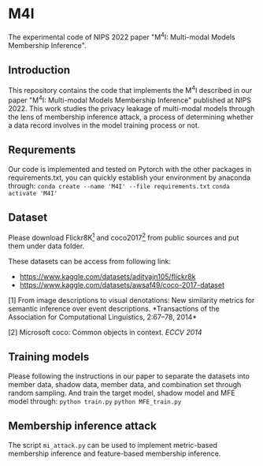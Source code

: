 # M4I
The experimental code of NIPS 2022 paper "M<sup>4</sup>I: Multi-modal Models Membership Inference".

## Introduction
This repository contains the code that implements the M<sup>4</sup>I described in our paper "M<sup>4</sup>I: Multi-modal Models Membership Inference" published at NIPS 2022. This work studies the privacy leakage of multi-modal models through the lens of membership inference attack, a process of determining whether a data record involves in the model training process or not.

## Requrements
Our code is implemented and tested on Pytorch with the other packages in requirements.txt, you can quickly establish your environment by anaconda through:
`conda create --name 'M4I' --file requirements.txt`
`conda activate 'M4I'`

## Dataset
Please download Flickr8K[<sup>1</sup>](#refer-anchor) and coco2017[<sup>2</sup>](#refer-anchor) from public sources and put them under data folder. 

These datasets can be access from following link:

- https://www.kaggle.com/datasets/adityajn105/flickr8k
- https://www.kaggle.com/datasets/awsaf49/coco-2017-dataset

<div id = "refer-anchor"></div>
[1] From image descriptions to visual denotations: New similarity metrics for semantic inference over event descriptions. *Transactions of the Association for Computational Linguistics, 2:67–78, 2014* 

[2] Microsoft coco: Common objects in context. *ECCV 2014*

## Training models
Please following the instructions in our paper to separate the datasets into member data, shadow data, member data, and combination set through random sampling. And train the target model, shadow model and MFE model through:
`python train.py`
`python MFE_train.py`

## Membership inference attack
The script `mi_attack.py` can be used to implement metric-based membership inference and feature-based membership inference.




